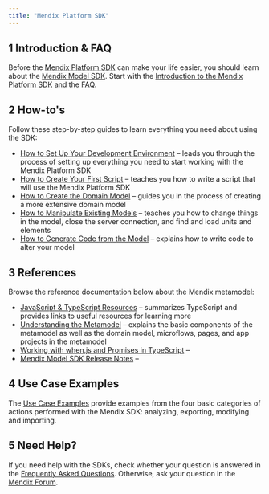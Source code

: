 ```yaml
---
title: "Mendix Platform SDK"
---
```


## 1 Introduction & FAQ

Before the [Mendix Platform SDK](https://apidocs.mendix.com/platformsdk/latest/) can make your life easier, you should learn about the [Mendix Model SDK](https://apidocs.mendix.com/modelsdk/latest/index.html). Start with the [Introduction to the Mendix Platform SDK](sdk-intro) and the [FAQ](faq). 

## 2 How-to's

Follow these step-by-step guides to learn everything you need about using the SDK:

* [How to Set Up Your Development Environment](setting-up-your-development-environment) – leads you through the process of setting up everything you need to start working with the Mendix Platform SDK
* [How to Create Your First Script](creating-your-first-script) – teaches you how to write a script that will use the Mendix Platform SDK
* [How to Create the Domain Model](creating-the-domain-model) – guides you in the process of creating a more extensive domain model
* [How to Manipulate Existing Models](manipulating-existing-models) – teaches you how to change things in the model, close the server connection, and find and load units and elements
* [How to Generate Code from the Model](generating-code-from-the-model) – explains how to write code to alter your model

## 3 References

Browse the reference documentation below about the Mendix metamodel:

* [JavaScript & TypeScript Resources](javascript-typescript-resources) – summarizes TypeScript and provides links to useful resources for learning more
* [Understanding the Metamodel](understanding-the-metamodel) – explains the basic components of the metamodel as well as the domain model, microflows, pages, and app projects in the metamodel
* [Working with when.js and Promises in TypeScript](working-with-when.js-and-promises-in-typescript) – 
* [Mendix Model SDK Release Notes](/releasenotes/sdk/model-sdk) – 

## 4 Use Case Examples

The [Use Case Examples](use-case-examples) provide examples from the four basic categories of actions performed with the Mendix SDK: analyzing, exporting, modifying and importing.

## 5 Need Help?

If you need help with the SDKs, check whether your question is answered in the [Frequently Asked Questions](faq). Otherwise, ask your question in the [Mendix Forum](https://forum.mendixcloud.com/index4.html). 
